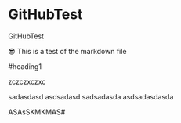# GitHubTest
GitHubTest

😎 This is a test of the markdown file

#heading1

zczczxczxc


sadasdasd
asdsadasd
sadsadasda
asdsadasdasda

ASAsSKMKMAS#

